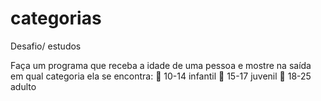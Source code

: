 # categorias
Desafio/ estudos


Faça um programa que receba a idade de uma pessoa e mostre na saída em qual
categoria ela se encontra:
 10-14 infantil
 15-17 juvenil
 18-25 adulto
